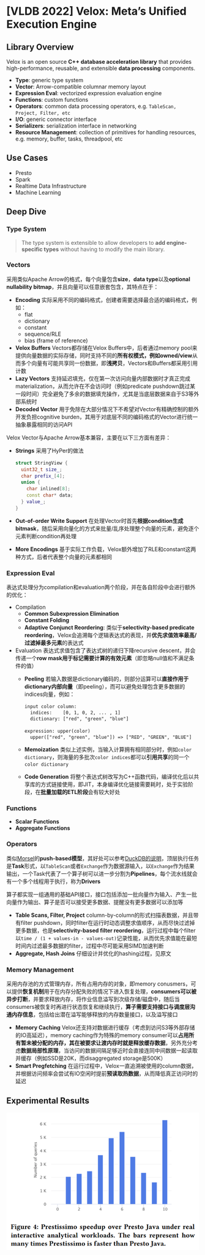 # [VLDB 2022] Velox: Meta’s Unified Execution Engine

## Library Overview

Velox is an open source **C++ database acceleration library** that provides high-performance, reusable, and extensible **data processing** components.

- **Type**: generic type system
- **Vector**: Arrow-compatible columnar memory layout
- **Expression Eval**: vectorized expression evaluation engine
- **Functions**: custom functions
- **Operators**: common data processing operators, e.g. `TableScan, Project, Filter, etc`
- **I/O**: generic connector interface
- **Serializers**: serialization interface in networking
- **Resource Management**: collection of primitives for handling resources, e.g. memory, buffer, tasks, threadpool, etc

## Use Cases

- Presto
- Spark
- Realtime Data Infrastructure
- Machine Learning

## Deep Dive

### Type System

> The type system is extensible to allow developers to **add engine-specific types** without having to modify the main library.

### Vectors

采用类似Apache Arrow的格式，每个向量包含**size**，**data type**以及**optional nullability bitmap**，并且向量可以任意嵌套包含，其特点在于：

- **Encoding**
  实际采用不同的编码格式，创建者需要选择最合适的编码格式，例如：
  - flat
  - dictionary
  - constant
  - sequence/RLE
  - bias (frame of reference)
- **Velox Buffers**
  Vectors都存储在Velox Buffers中，后者通过memory pool来提供向量数据的实际存储，同时支持不同的**所有权模式，例如owned/view**从而多个向量有可能共享同一份数据，即**浅拷贝**，Vectors和Buffers都采用引用计数
- **Lazy Vectors**
  支持延迟填充，仅在第一次访问向量内部数据时才真正完成materialization，从而允许在不会访问时（例如predicate pushdown跳过某一段时间）完全避免了多余的数据填充操作，尤其是当底层数据来自于S3等外部系统时
- **Decoded Vector**
  用于免除在大部分情况下不希望对Vector有精确控制的额外开发负担cognitive burden，其用于对底层不同的编码格式的Vector进行统一抽象暴露相同的访问API

Velox Vector与Apache Arrow基本兼容，主要在以下三方面有差异：

- **Strings**
  采用了HyPer的做法
  
  ```c++
  struct StringView {
    uint32_t size_;
    char prefix_[4];
    union {
      char inlined[8];
      const char* data;
    } value_;
  }
  ```

- **Out-of-order Write Support**
  在处理Vector时首先**根据condition生成bitmask**，随后采用向量化的方式来批量/乱序处理整个向量的元素，避免逐个元素判断condition再处理
- **More Encodings**
  基于实际工作负载，Velox额外增加了RLE和constant这两种方式，后者代表整个向量的元素都相同

### Expression Eval

表达式处理分为compilation和evaluation两个阶段，并在各自阶段中会进行额外的优化：

- Compilation
  - **Common Subexpression Elimination**
  - **Constant Folding**
  - **Adaptive Conjunct Reordering**: 类似于**selectivity-based predicate reordering**，Velox会追溯每个逻辑表达式的表现，并**优先求值效率最高/过滤掉最多元素**的表达式
- Evaluation
  表达式求值包含了表达式树的递归下降recursive descent，并会传递一个**row mask用于标记需要计算的有效元素**（即忽略null值和不满足条件的值）
  - **Peeling**
    若输入数据是dictionary编码的，则部分运算可以**直接作用于dictionary内部向量**（即peeling），而可以避免处理包含更多数据的indices向量，例如：

    ```text
    input color column:
      indices:    [0, 1, 0, 2, ... , 1]
      dictionary: ["red", "green", "blue"]
    
    expression: upper(color)
      upper(["red", "green", "blue"]) => ["RED", "GREEN", "BLUE"]
    ```

  - **Memoization**
    类似上述实例，当输入计算拥有相同部分时，例如`color dictionary`，则海量的多批次`color indices`都可以**引用共享**的同一个`color dictionary`
  - **Code Generation**
    将整个表达式树改写为C++函数代码，编译优化后以共享库的方式链接使用，即JIT，本身编译优化链接需要耗时，处于实验阶段，在**批量加载的ETL阶段**会有较大好处

### Functions

- **Scalar Functions**
- **Aggregate Functions**

### Operators

类似[Morsel](Morsel.md#morsel-driven-execution)的**push-based模型**，其好处可以参考[DuckDB的说明](22.DuckDB.md#execution)，顶层执行任务是**Task**形式，以`TableScan`或者`Exchange`作为数据源输入，以`Exchange`作为结果输出，一个Task代表了一个算子树可以进一步分割为**Pipelines**，每个流水线就会有一个多个线程用于执行，称为**Drivers**

算子都实现一组通用的基础API接口，接口包括添加一批向量作为输入、产生一批向量作为输出、算子是否可以接受更多数据、提醒没有更多数据可以添加等

- **Table Scans, Filter, Project**
  column-by-column的形式扫描表数据，并且带有filter pushdown，同时filter在运行时动态调整求值顺序，从而尽快过滤掉更多数据，也是**selectivity-based filter reordering**，运行过程中每个filter以`time / (1 + values-in - values-out)`记录性能，从而优先求值能在最短时间内过滤最多数据的filter，过程中尽可能采用SIMD加速判断
- **Aggregate, Hash Joins**
  仔细设计并优化的hashing过程，见原文

### Memory Management

采用内存池的方式管理内存，所有占用内存的对象，即memory conusmers，可以提供**恢复机制**用于在内存分配失败的情况下进入恢复处理，**consumers可以被异步打断**，并要求释放内存，将作业信息溢写到次级存储/磁盘中，随后当consumers被恢复时再进行状态恢复和继续执行，**算子需要支持接口与调度层沟通内存信息**，包括给出潜在溢写能够释放的内存数量接口，以及溢写接口

- **Memory Caching**
  Velox还支持对数据进行缓存（考虑到访问S3等外部存储的IO高延迟），memory caching作为特殊的memory consumer可以**占用所有暂未被分配的内存，其在被要求让渡内存时就是释放缓存数据**，另外充分考虑**数据局部性原理**，当访问的数据间隔足够近时会直接连同中间数据一起读取并缓存（例如SSD是20K，而disaggregated storage是500K）
- **Smart Pregfetching**
  在运行过程中，Velox一直追溯被使用的column数据，并根据访问频率会尝试有IO空闲时提前**预读取热数据**，从而降低真正访问时的延迟

## Experimental Results

![04](images/velox04.png)
